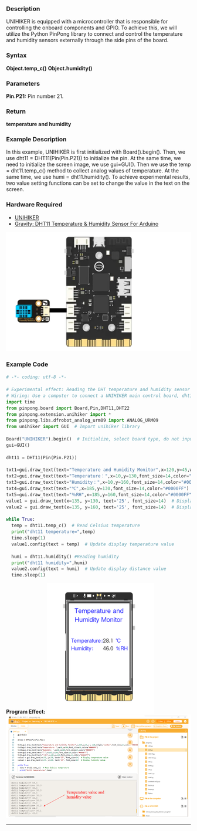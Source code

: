 ### **Description**
UNIHIKER is equipped with a microcontroller that is responsible for controlling the onboard components and GPIO. To achieve this, we will utilize the Python PinPong library to connect and control the temperature and humidity sensors externally through the side pins of the board.
### **Syntax**
**Object.temp_c()**
**Object.humidity()**
### **Parameters**
**Pin.P21:** Pin number 21.
### **Return**
**temperature **and** humidity**
### **Example Description**
In this example, UNIHIKER is first initialized with Board().begin(). Then, we use dht11 = DHT11(Pin(Pin.P21)) to initialize the pin. At the same time, we need to initialize the screen image, we use gui=GUI(). Then we use the temp = dht11.temp_c() method to collect analog values of temperature. At the same time, we use  humi = dht11.humidity(). To achieve experimental results, two value setting functions can be set to change the value in the text on the screen.
### **Hardware Required**

- [UNIHIKER](https://www.dfrobot.com/product-2691.html)
- [Gravity: DHT11 Temperature & Humidity Sensor For Arduino](https://www.dfrobot.com/product-174.html)

![](img/1_DHT11_Temperature_Humidity_Sensor/1720168299436-cd6665bf-000b-4384-8541-013b1ce6b8b0.png)
### **Example Code**
```python
# -*- coding: utf-8 -*-

# Experimental effect: Reading the DHT temperature and humidity sensor
# Wiring: Use a computer to connect a UNIHIKER main control board, dht11 to P21, and dht22 to P22
import time
from pinpong.board import Board,Pin,DHT11,DHT22
from pinpong.extension.unihiker import *
from pinpong.libs.dfrobot_analog_urm09 import ANALOG_URM09
from unihiker import GUI  # Import unihiker library

Board("UNIHIKER").begin()  # Initialize, select board type, do not input board type for automatic recognition
gui=GUI()

dht11 = DHT11(Pin(Pin.P21))

txt1=gui.draw_text(text="Temperature and Humidity Monitor",x=120,y=45,w = 240,origin='center',font_size=17,color="#0000FF")
txt2=gui.draw_text(text="Temperature：",x=10,y=130,font_size=14,color="#0000FF")
txt3=gui.draw_text(text="Humidity：",x=10,y=160,font_size=14,color="#0000FF")
txt4=gui.draw_text(text="℃",x=185,y=130,font_size=14,color="#0000FF")
txt5=gui.draw_text(text="％RH",x=185,y=160,font_size=14,color="#0000FF")
value1 = gui.draw_text(x=135, y=130, text='25', font_size=14)  # Display temperature value
value2 = gui.draw_text(x=135, y=160, text='25', font_size=14)  # Display humidity value

while True:
  temp = dht11.temp_c()  # Read Celsius temperature
  print("dht11 temperature=",temp)
  time.sleep(1)
  value1.config(text = temp)  # Update display temperature value

  humi = dht11.humidity() #Reading humidity
  print("dht11 humidity=",humi)
  value2.config(text = humi)  # Update display distance value
  time.sleep(1)
```
**Program Effect:**
![image.png](img/1_DHT11_Temperature_Humidity_Sensor/1722910631219-2b9d77c2-e009-4c41-8390-97c473119ce6.png)
![image.png](img/1_DHT11_Temperature_Humidity_Sensor/1722910528597-07bd88bd-f7f4-4bf7-b541-b8046672179b.png)


---
